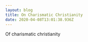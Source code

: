 ```yaml
---
layout: blog
title: On Charismatic Christianity
date: 2020-04-08T13:01:38.936Z
---
```

Of charismatic christianity